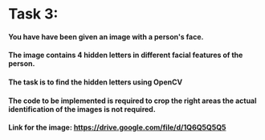 # Task 3:

#### You have have been given an image with a person's face.

#### The image contains 4 hidden letters in different facial features of the person.

#### The task is to find the hidden letters using OpenCV

#### The code to be implemented is required to crop the right areas the actual identification of the images is not required.

#### Link for the image: https://drive.google.com/file/d/1Q6Q5Q5Q5
